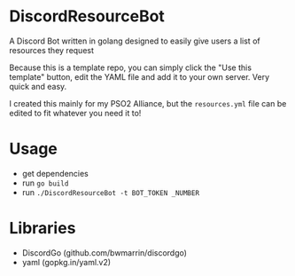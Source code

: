 # DiscordResourceBot
A Discord Bot written in golang designed to easily give users a list of resources they request

Because this is a template repo, you can simply click the "Use this template" button, edit the YAML file and add it to your own server. Very quick and easy.

I created this mainly for my PSO2 Alliance, but the `resources.yml` file can be edited to fit whatever you need it to! 

# Usage 
- get dependencies
- run `go build` 
- run `./DiscordResourceBot -t BOT_TOKEN _NUMBER`

# Libraries
- DiscordGo (github.com/bwmarrin/discordgo)
- yaml (gopkg.in/yaml.v2)
